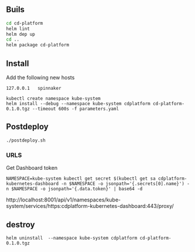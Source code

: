 
## Buils

```bash
cd cd-platform
helm lint
helm dep up
cd ..
helm package cd-platform
```

## Install

Add the following new hosts
``` 
127.0.0.1   spinnaker
```

```
kubectl create namespace kube-system
helm install --debug --namespace kube-system cdplatform cd-platform-0.1.0.tgz --timeout 600s -f parameters.yaml
```

## Postdeploy

```
./postdeploy.sh
```

### URLS

Get Dashboard token
```
NAMESPACE=kube-system kubectl get secret $(kubectl get sa cdplatform-kubernetes-dashboard -n $NAMESPACE -o jsonpath='{.secrets[0].name}') -n $NAMESPACE -o jsonpath='{.data.token}' | base64 -d
```
http://localhost:8001/api/v1/namespaces/kube-system/services/https:cdplatform-kubernetes-dashboard:443/proxy/


## destroy

```
helm uninstall  --namespace kube-system cdplatform cd-platform-0.1.0.tgz
```
